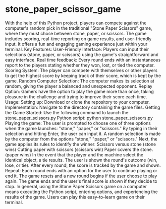 # stone_paper_scissor_game
With the help of this Python project, players can compete against the computer's random pick in the traditional "Stone Paper Scissors" game, where they must chose between stone, paper, or scissors. 
The game includes scoring, real-time reporting on game results, and user-friendly input.
It offers a fun and engaging gaming experience just within your terminal.
Key Features:
User-Friendly Interface: Players can input their selections (stone, paper, or scissors) using the game's straightforward and easy interface.
Real time feedback: Every round ends with an instantaneous report to the players stating whether they won, lost, or tied the computer.
Scoring System: The player can compete with themselves or other players to get the highest score by keeping track of their score, which is kept by the game.
Random Computer Selection: The computer makes its selection at random, giving the player a balanced and unexpected opponent.
Replay Option: Gamers have the option to play the game more than once, taking pleasure in the challenge and trying to improve their score each time.
Usage: 
Setting up: Download or clone the repository to your computer.
Implementation: Navigate to the directory containing the game files.
Getting the Game Started: Use the following command to launch the stone_paper_scissors.py Python script: python stone_paper_scissors.py
Playing the game: The user is prompted to choose one of three options when the game launches: "stone," "paper," or "scissors."
By typing in their selection and hitting Enter, the user can input it.
A random selection is made by the computer from the options "stone," "paper," or "scissors."
Next, the game applies its rules to identify the winner:
Scissors versus stone (stone wins)
Cutting paper with scissors (scissors win)
Paper covers the stone. (paper wins)
In the event that the player and the machine select the identical object, a tie results.
The user is shown the round's outcome (win, lose, or tie).
After every round, the score is tracked by the game and shown.
Repeat: Each round ends with an option for the user to continue playing or end it.
The game resets and a new round begins if the user choose to play again.
The game ends and the user's final score is shown if they decide to stop.
In general, using the Stone Paper Scissors game on a computer means executing the Python script, entering options, and experiencing the results of the game. Users can play this easy-to-learn game on their terminal.
